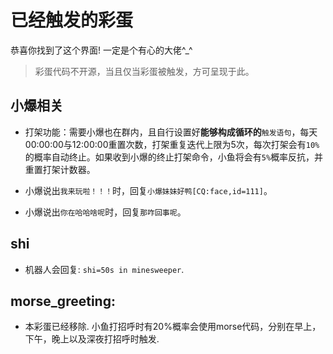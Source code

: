 # 已经触发的彩蛋

恭喜你找到了这个界面! 一定是个有心的大佬^\_^

> 彩蛋代码不开源，当且仅当彩蛋被触发，方可呈现于此。

## 小爆相关

+ 打架功能：需要小爆也在群内，且自行设置好**能够构成循环的**`触发语句`，每天00:00:00与12:00:00重置次数，打架重复迭代上限为5次，每次打架会有`10%`的概率自动终止。如果收到小爆的终止打架命令，小鱼将会有`5%`概率反抗，并重置打架计数器。

+ 小爆说出`我来玩啦！！！`时，回复`小爆妹妹好鸭[CQ:face,id=111]`。

+ 小爆说出`你在哈哈啥呢`时，回复`那咋回事呢`。

## shi
* 机器人会回复: `shi=50s in minesweeper`.

## morse_greeting: 
* 本彩蛋已经移除. 小鱼打招呼时有20%概率会使用morse代码，分别在早上，下午，晚上以及深夜打招呼时触发.